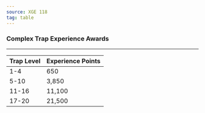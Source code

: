 ```yaml
---
source: XGE 118
tag: table
---
```


### Complex Trap Experience Awards
---
|Trap Level|Experience Points|
|--------|--------|
|1-4|650|
|5-10|3,850|
|11-16|11,100|
|17-20|21,500|
